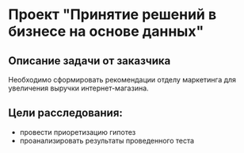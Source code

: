 # Проект "Принятие решений в бизнесе на основе данных"
## Описание задачи от заказчика

Необходимо сформировать рекомендации отделу маркетинга для увеличения выручки интернет-магазина.

## Цели расследования:

 - провести приоретизацию гипотез
 - проанализировать результаты проведенного теста